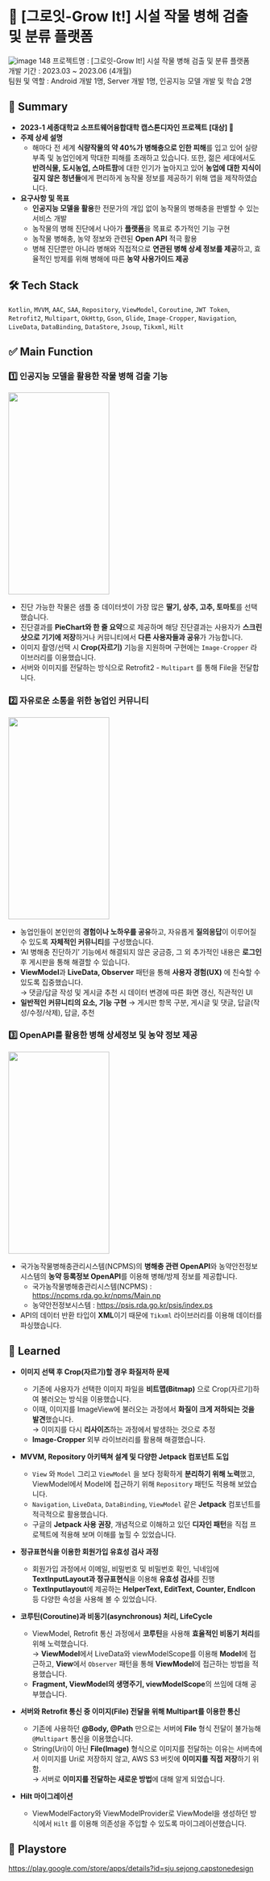 # 🌿 [그로잇-Grow It!] 시설 작물 병해 검출 및 분류 플랫폼

![image 148](https://user-images.githubusercontent.com/98886487/236539788-8be66d56-a828-40f4-96cf-366ffbdaeb47.png)
프로젝트명 : [그로잇-Grow It!] 시설 작물 병해 검출 및 분류 플랫폼   
개발 기간 : 2023.03 ~ 2023.06 (4개월)  
팀원 및 역할 : Android 개발 1명, Server 개발 1명, 인공지능 모델 개발 및 학습 2명   

## 📝 Summary
* **2023-1 세종대학교 소프트웨어융합대학 캡스톤디자인 프로젝트 [대상] 🎉**
* **주제 상세 설명**   
  * 해마다 전 세계 **식량작물의 약 40%가 병해충으로 인한 피해**를 입고 있어 실량부족 및 농업인에게 막대한 피해를 초래하고 있습니다. 또한,  젊은 세대에서도 **반려식물, 도시농업, 스마트팜**에 대한 인기가 높아지고 있어 **농업에 대한 지식이 깊지 않은 청년들**에게 편리하게 농작물 정보를 제공하기 위해 앱을 제작하였습니다.
* **요구사항 및 목표**   
  * **인공지능 모델을 활용**한 전문가의 개입 없이 농작물의 병해충을 판별할 수 있는 서비스 개발   
  * 농작물의 병해 진단에서 나아가 **플랫폼**을 목표로 추가적인 기능 구현   
  * 농작물 병해충, 농약 정보와 관련된 **Open API** 적극 활용   
  * 병해 진단뿐만 아니라 병해와 직접적으로 **연관된 병해 상세 정보를 제공**하고, 효율적인 방제를 위해 병해에 따른 **농약 사용가이드 제공**   
   
## 🛠️ Tech Stack
```Kotlin```, ```MVVM```, ```AAC```, ```SAA```, ```Repository```, ```ViewModel```, ```Coroutine```, ```JWT Token```, ```Retrofit2```, ```Multipart```, ```OkHttp```, ```Gson```, ```Glide```, ```Image-Cropper```, ```Navigation```, ```LiveData```, ```DataBinding```, ```DataStore```, ```Jsoup```, ```Tikxml```, ```Hilt```

## ✅ Main Function
### 1️⃣ 인공지능 모델을 활용한 작물 병해 검출 기능
<img src="https://user-images.githubusercontent.com/98886487/236542383-c0e765f9-810c-423d-94a3-6503b6addb6c.gif" width="200" height="400" /> <br>
* 진단 가능한 작물은 샘플 중 데이터셋이 가장 많은 **딸기, 상추, 고추, 토마토**를 선택했습니다.   
* 진단결과를 **PieChart와 한 줄 요약**으로 제공하며 해당 진단결과는 사용자가 **스크린샷으로 기기에 저장**하거나 커뮤니티에서 **다른 사용자들과 공유**가 가능합니다. 
* 이미지 촬영/선택 시 **Crop(자르기)** 기능을 지원하며 구현에는 `Image-Cropper` 라이브러리를 이용했습니다.   
* 서버와 이미지를 전달하는 방식으로 Retrofit2 - `Multipart` 를 통해 File을 전달합니다.   

### 2️⃣ 자유로운 소통을 위한 농업인 커뮤니티
<img src="https://github.com/Ojongseok/Grow-It/assets/98886487/aea6d7c3-f118-4355-8767-450014b2609f" width="200" height="400" /> <br>
* 농업인들이 본인만의 **경험이나 노하우를 공유**하고, 자유롭게 **질의응답**이 이루어질 수 있도록 **자체적인 커뮤니티**를 구성했습니다.   
* ‘AI 병해충 진단하기’ 기능에서 해결되지 않은 궁금증, 그 외 추가적인 내용은 **로그인** 후 게시판을 통해 해결할 수 있습니다.   
* **ViewModel**과 **LiveData, Observer** 패턴을 통해 **사용자 경험(UX)** 에 친숙할 수 있도록 집중했습니다.    
→ 댓글/답글 작성 및 게시글 추천 시 데이터 변경에 따른 화면 갱신, 직관적인 UI   
* **일반적인 커뮤니티의 요소, 기능 구현** → 게시판 항목 구분, 게시글 및 댓글, 답글(작성/수정/삭제), 답글, 추천   

### 3️⃣ OpenAPI를 활용한 병해 상세정보 및 농약 정보 제공
<img src="https://user-images.githubusercontent.com/98886487/236543272-42b211c7-3b7f-4445-bcca-15855f29dd1a.gif" width="200" height="400" /> <br>
* 국가농작물병해충관리시스템(NCPMS)의 **병해충 관련 OpenAPI**와 농약안전정보시스템의 **농약 등록정보 OpenAPI**를 이용해 병해/방제 정보를 제공합니다.   
  * 국가농작물병해충관리시스템(NCPMS) : https://ncpms.rda.go.kr/npms/Main.np   
  * 농약안전정보시스템 : https://psis.rda.go.kr/psis/index.ps   
* API의 데이터 반환 타입이 **XML**이기 때문에 `Tikxml` 라이브러리를 이용해 데이터를 파싱했습니다.   
 

## 🤔 Learned
* **이미지 선택 후 Crop(자르기)할 경우 화질저하 문제**   
  * 기존에 사용자가 선택한 이미지 파일을 **비트맵(Bitmap)** 으로 Crop(자르기)하여 불러오는 방식을 이용했습니다.
  * 이때, 이미지를 ImageView에 불러오는 과정에서 **화질이 크게 저하되는 것을 발견**했습니다.   
    → 이미지를 다시 **리사이즈**하는 과정에서 발생하는 것으로 추정
  * **Image-Cropper** 외부 라이브러리를 활용해 해결했습니다.

* **MVVM, Repository 아키텍쳐 설계 및 다양한 Jetpack 컴포넌트 도입**   
  * `View` 와 `Model` 그리고 `ViewModel` 을 보다 정확하게 **분리하기 위해 노력**했고, ViewModel에서 Model에 접근하기 위해 `Repository`  패턴도 적용해 보았습니다.   
  * `Navigation`, `LiveData`, `DataBinding`, `ViewModel` 같은 **Jetpack** 컴포넌트를 적극적으로 활용했습니다.   
  * 구글의 **Jetpack 사용 권장**, 개념적으로 이해하고 있던 **디자인 패턴**을 직접 프로젝트에 적용해 보며 이해를 높힐 수 있었습니다.   

* **정규표현식을 이용한 회원가입 유효성 검사 과정**
  * 회원가입 과정에서 이메일, 비밀번호 및 비밀번호 확인, 닉네임에 **TextInputLayout과 정규표현식**을 이용해 **유효성 검사**를 진행
  * **TextInputlayout**에 제공하는 **HelperText, EditText, Counter, EndIcon** 등 다양한 속성을 사용해 볼 수 있었습니다.

* **코루틴(Coroutine)과 비동기(asynchronous) 처리, LifeCycle**
  * ViewModel, Retrofit 통신 과정에서 **코루틴**을 사용해 **효율적인 비동기 처리**를 위해 노력했습니다.   
    → **ViewModel**에서 LiveData와 viewModelScope를 이용해 **Model**에 접근하고, **View**에서 `Observer` 패턴을 통해 **ViewModel**에 접근하는 방법을 적용했습니다.
  * **Fragment, ViewModel의 생명주기, viewModelScope**의 쓰임에 대해 공부했습니다.

* **서버와 Retrofit 통신 중 이미지(File) 전달을 위해 Multipart를 이용한 통신**   
  * 기존에 사용하던 **@Body, @Path** 만으로는 서버에 **File** 형식 전달이 불가능해 `@Multipart` 통신을 이용했습니다.
  * String(Uri)이 아닌 **File(Image)** 형식으로 이미지를 전달하는 이유는 서버측에서 이미지를 Uri로 저장하지 않고, AWS S3 버킷에 **이미지를 직접 저장**하기 위함.   
    → 서버로 **이미지를 전달하는 새로운 방법**에 대해 알게 되었습니다.

* **Hilt 마이그레이션**   
  * ViewModelFactory와 ViewModelProvider로 ViewModel을 생성하던 방식에서 `Hilt` 를 이용해 의존성을 주입할 수 있도록 마이그레이션했습니다.


## 🔗 Playstore   
https://play.google.com/store/apps/details?id=sju.sejong.capstonedesign


